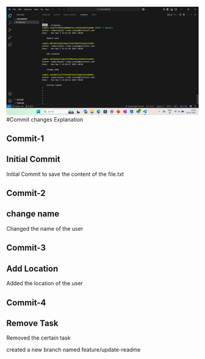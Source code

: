 ![git log history](<Screenshot (1).png>)
#Commit changes Explanation
<br>
<h2>Commit-1</h2>
<h2>Initial Commit</h2>
<p>Initial Commit to save the content of the file.txt </p>
<h2>Commit-2</h2>
<h2>change name</h2>
<p> Changed the name of the user </p>
<h2>Commit-3</h2>
<h2>Add Location</h2>
<p> Added the location of the user </p>
<h2>Commit-4</h2>
<h2>Remove Task</h2>
<p> Removed the certain task </p>


 created a new branch named feature/update-readme 




